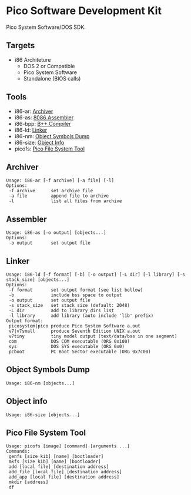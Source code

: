 # Pico Software Development Kit

Pico System Software/DOS SDK.

## Targets

- i86 Architeture
    - DOS 2 or Compatible
    - Pico System Software
    - Standalone (BIOS calls)

## Tools

- i86-ar: [Archiver](#sdk-ar)
- i86-as: [8086 Assembler](#sdk-as)
- i86-bpp: [B++ Compiler](bpp.md)
- i86-ld: [Linker](#sdk-ld)
- i86-nm: [Object Symbols Dump](#sdk-nm)
- i86-size: [Object Info](#sdk-size)
- picofs: [Pico File System Tool](#sdk-picofs)

## Archiver
<a id="sdk-ar"></a>

```
Usage: i86-ar [-f archive] [-a file] [-l]
Options:
 -f archive      set archive file
 -a file         append file to archive
 -l              list all files from archive
```

## Assembler
<a id="sdk-as"></a>

```
Usage: i86-as [-o output] [objects...]
Options:
 -o output       set output file
```

## Linker
<a id="sdk-ld"></a>

```
Usage: i86-ld [-f format] [-b] [-o output] [-L dir] [-l library] [-s stack_size] [objects...]
Options:
 -f format       set output format (see list bellow)
 -b              include bss space to output
 -o output       set output file
 -s stack_size   set stack size (default: 2048)
 -L dir          add to library dirs list
 -l library      add library (auto include 'lib' prefix)
Output format:
 picosystem|pico produce Pico System Software a.out
 v7|v7small      produce Seventh Edition UNIX a.out
 v7tiny          tiny model output (text/data/bss in one segment)
 com             DOS COM executable (ORG 0x100)
 sys             DOS SYS executable (ORG 0x0)
 pcboot          PC Boot Sector executable (ORG 0x7c00)
```

## Object Symbols Dump
<a id="sdk-nm"></a>

```
Usage: i86-nm [objects...]
```

## Object info
<a id="sdk-size"></a>

```
Usage: i86-size [objects...]
```

## Pico File System Tool
<a id="sdk-picofs"></a>

```
Usage: picofs [image] [command] [arguments ...]
Commands:
 genfs [size kib] [name] [bootloader]
 mkfs [size kib] [name] [bootloader]
 add [local file] [destination address]
 add_file [local file] [destination address]
 add_app [local file] [destination address]
 mkdir [address]
 df
```
